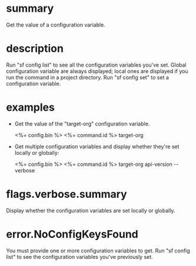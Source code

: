 # summary

Get the value of a configuration variable.

# description

Run "sf config list" to see all the configuration variables you've set. Global configuration variable are always displayed; local ones are displayed if you run the command in a project directory. Run "sf config set" to set a configuration variable.

# examples

- Get the value of the "target-org" configuration variable.

  <%= config.bin %> <%= command.id %> target-org

- Get multiple configuration variables and display whether they're set locally or globally:

  <%= config.bin %> <%= command.id %> target-org api-version --verbose

# flags.verbose.summary

Display whether the configuration variables are set locally or globally.

# error.NoConfigKeysFound

You must provide one or more configuration variables to get. Run \"sf config list\" to see the configuration variables you've previously set. 
